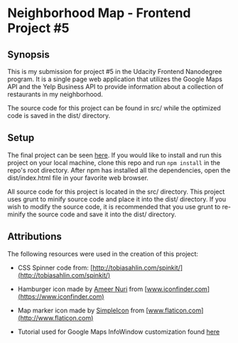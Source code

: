 Neighborhood Map - Frontend Project #5
==========================================================

## Synopsis

This is my submission for project #5 in the Udacity Frontend Nanodegree
program.  It is a single page web application that utilizes the Google Maps API
and the Yelp Business API to provide information about a collection of
restaurants in my neighborhood.

The source code for this project can be found in src/ while the optimized code
is saved in the dist/ directory.

## Setup

The final project can be seen
[here](http://tneisinger.github.io/feNanodegree-neighborhoodMap).  If you would
like to install and run this project on your local machine, clone this repo and
run `npm install` in the repo's root directory. After npm has installed all the
dependencies, open the dist/index.html file in your favorite web browser.

All source code for this project is located in the src/ directory.  This
project uses grunt to minify source code and place it into the dist/ directory.
If you wish to modify the source code, it is recommended that you use grunt to
re-minify the source code and save it into the dist/ directory.

## Attributions

The following resources were used in the creation of this project:

  * CSS Spinner code from: [http://tobiasahlin.com/spinkit/](http://tobiasahlin.com/spinkit/)

  * Hamburger icon made by [Ameer Nuri](https://www.iconfinder.com/jpenser)
    from [www.iconfinder.com](https://www.iconfinder.com)

  * Map marker icon made by
    [SimpleIcon](http://www.flaticon.com/authors/simpleicon) from
    [www.flaticon.com](http://www.flaticon.com)

  * Tutorial used for Google Maps InfoWindow customization found
    [here](http://en.marnoto.com/2014/09/5-formas-de-personalizar-infowindow.html)
